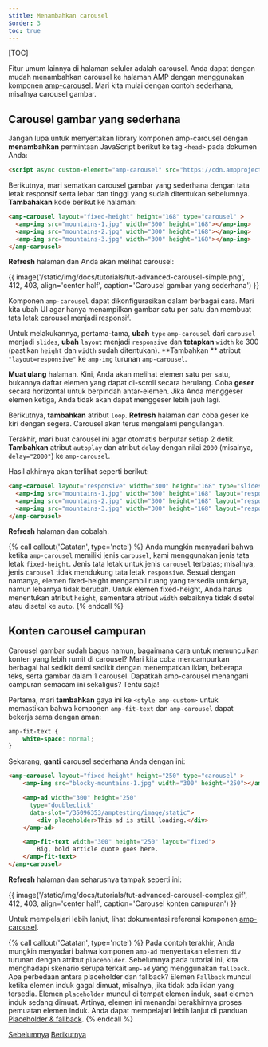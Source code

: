 ```yaml
---
$title: Menambahkan carousel
$order: 3
toc: true
---
```


[TOC]

Fitur umum lainnya di halaman seluler adalah carousel.  Anda dapat dengan mudah menambahkan carousel ke halaman AMP dengan menggunakan komponen [amp-carousel](https://www.ampproject.org/id/docs/reference/components/amp-carousel). Mari kita mulai dengan contoh sederhana, misalnya carousel gambar.

## Carousel gambar yang sederhana

Jangan lupa untuk menyertakan library komponen amp-carousel dengan **menambahkan** permintaan JavaScript berikut ke tag `<head>` pada dokumen Anda:

```html
<script async custom-element="amp-carousel" src="https://cdn.ampproject.org/v0/amp-carousel-0.1.js"></script>
```

Berikutnya, mari sematkan carousel gambar yang sederhana dengan tata letak responsif serta lebar dan tinggi yang sudah ditentukan sebelumnya. **Tambahakan** kode berikut ke halaman:

```html
<amp-carousel layout="fixed-height" height="168" type="carousel" >
  <amp-img src="mountains-1.jpg" width="300" height="168"></amp-img>
  <amp-img src="mountains-2.jpg" width="300" height="168"></amp-img>
  <amp-img src="mountains-3.jpg" width="300" height="168"></amp-img>
</amp-carousel>
```

**Refresh** halaman dan Anda akan melihat carousel:

{{ image('/static/img/docs/tutorials/tut-advanced-carousel-simple.png', 412, 403, align='center half', caption='Carousel gambar yang sederhana') }}

Komponen `amp-carousel` dapat dikonfigurasikan dalam berbagai cara.  Mari kita ubah UI agar hanya menampilkan gambar satu per satu dan membuat tata letak carousel menjadi responsif.

Untuk melakukannya, pertama-tama, **ubah** `type` `amp-carousel` dari `carousel` menjadi `slides`, **ubah** `layout` menjadi `responsive` dan **tetapkan** `width` ke 300 (pastikan `height` dan `width` sudah ditentukan).  **Tambahkan ** atribut `"layout=responsive"` ke `amp-img` turunan `amp-carousel`. 

**Muat ulang** halaman. Kini, Anda akan melihat elemen satu per satu, bukannya daftar elemen yang dapat di-scroll secara berulang. Coba **geser** secara horizontal untuk berpindah antar-elemen. Jika Anda menggeser elemen ketiga, Anda tidak akan dapat menggeser lebih jauh lagi. 

Berikutnya, **tambahkan** atribut `loop`. **Refresh** halaman dan coba geser ke kiri dengan segera. Carousel akan terus mengalami pengulangan.

Terakhir, mari buat carousel ini agar otomatis berputar setiap 2 detik. **Tambahkan** atribut `autoplay` dan atribut `delay` dengan nilai `2000` (misalnya, `delay="2000"`) ke `amp-carousel`.

Hasil akhirnya akan terlihat seperti berikut:

```html
<amp-carousel layout="responsive" width="300" height="168" type="slides" autoplay delay="2000" loop>
  <amp-img src="mountains-1.jpg" width="300" height="168" layout="responsive"></amp-img>
  <amp-img src="mountains-2.jpg" width="300" height="168" layout="responsive"></amp-img>
  <amp-img src="mountains-3.jpg" width="300" height="168" layout="responsive"></amp-img>
</amp-carousel>
```

**Refresh** halaman dan cobalah.

{% call callout('Catatan', type='note') %}
Anda mungkin menyadari bahwa ketika `amp-carousel` memiliki jenis `carousel`, kami menggunakan jenis tata letak `fixed-height`.  Jenis tata letak untuk jenis `carousel` terbatas; misalnya, jenis `carousel` tidak mendukung tata letak `responsive`.  Sesuai dengan namanya, elemen fixed-height mengambil ruang yang tersedia untuknya, namun lebarnya tidak berubah. Untuk elemen fixed-height, Anda harus menentukan atribut `height`, sementara atribut `width` sebaiknya tidak disetel atau disetel ke `auto`.
{% endcall %}

## Konten carousel campuran

Carousel gambar sudah bagus namun, bagaimana cara untuk memunculkan konten yang lebih rumit di carousel? Mari kita coba mencampurkan berbagai hal sedikit demi sedikit dengan menempatkan iklan, beberapa teks, serta gambar dalam 1 carousel. Dapatkah amp-carousel menangani campuran semacam ini sekaligus? Tentu saja!

Pertama, mari **tambahkan** gaya ini ke `<style amp-custom>` untuk memastikan bahwa komponen `amp-fit-text` dan `amp-carousel` dapat bekerja sama dengan aman:

```css
amp-fit-text {
    white-space: normal;
}
```

Sekarang, **ganti** carousel sederhana Anda dengan ini:

```html
<amp-carousel layout="fixed-height" height="250" type="carousel" >
    <amp-img src="blocky-mountains-1.jpg" width="300" height="250"></amp-img>

    <amp-ad width="300" height="250"
      type="doubleclick"
      data-slot="/35096353/amptesting/image/static">
        <div placeholder>This ad is still loading.</div>
    </amp-ad>

    <amp-fit-text width="300" height="250" layout="fixed">
        Big, bold article quote goes here.
    </amp-fit-text>
</amp-carousel>
```

**Refresh** halaman dan seharusnya tampak seperti ini:

{{ image('/static/img/docs/tutorials/tut-advanced-carousel-complex.gif', 412, 403, align='center half', caption='Carousel konten campuran') }}

Untuk mempelajari lebih lanjut, lihat dokumentasi referensi komponen [amp-carousel](/id/docs/reference/components/amp-carousel.html).

{% call callout('Catatan', type='note') %}
Pada contoh terakhir, Anda mungkin menyadari bahwa komponen `amp-ad` menyertakan elemen `div` turunan dengan atribut `placeholder`. Sebelumnya pada tutorial ini, kita menghadapi skenario serupa terkait `amp-ad` yang menggunakan `fallback`. Apa perbedaan antara placeholder dan fallback? Elemen `Fallback` muncul ketika elemen induk gagal dimuat, misalnya, jika tidak ada iklan yang tersedia. Elemen `placeholder` muncul di tempat elemen induk, saat elemen induk sedang dimuat. Artinya, elemen ini menandai berakhirnya proses pemuatan elemen induk. Anda dapat mempelajari lebih lanjut di panduan [Placeholder & fallback](/id/docs/guides/responsive/placeholders.html).
{% endcall %}

<div class="prev-next-buttons">
  <a class="button prev-button" href="/docs/fundamentals/add_advanced/adding_components.html"><span class="arrow-prev">Sebelumnya</span></a>
  <a class="button next-button" href="/docs/fundamentals/add_advanced/tracking_data.html"><span class="arrow-next">Berikutnya</span></a>
</div>
